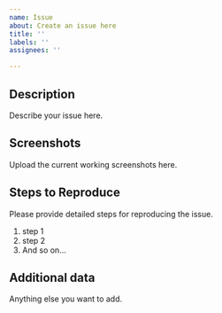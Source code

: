 ```yaml
---
name: Issue
about: Create an issue here
title: ''
labels: ''
assignees: ''

---
```


## Description
Describe your issue here.

## Screenshots
Upload the current working screenshots here.

## Steps to Reproduce
Please provide detailed steps for reproducing the issue.

1. step 1
2. step 2
3. And so on...

## Additional data
Anything else you want to add.
